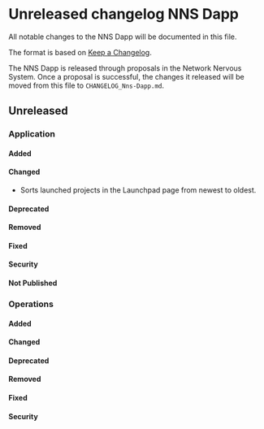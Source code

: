 # Unreleased changelog NNS Dapp

All notable changes to the NNS Dapp will be documented in this file.

The format is based on [Keep a Changelog](https://keepachangelog.com/en/1.0.0/).

The NNS Dapp is released through proposals in the Network Nervous System. Once a
proposal is successful, the changes it released will be moved from this file to
`CHANGELOG_Nns-Dapp.md`.

## Unreleased

### Application

#### Added

#### Changed

- Sorts launched projects in the Launchpad page from newest to oldest.

#### Deprecated

#### Removed

#### Fixed

#### Security

#### Not Published

### Operations

#### Added

#### Changed

#### Deprecated

#### Removed

#### Fixed

#### Security
